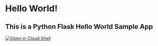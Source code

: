# Hello World!

## This is a Python Flask Hello World Sample App

<a  href="https://console.cloud.google.com/cloudshell/open?git_repo=github.com/ryanmats/python-flask-hello&cloudshell_open_in_editor=main.py">
    <img alt="Open in Cloud Shell" src="http://gstatic.com/cloudssh/images/open-btn.png">
</a>